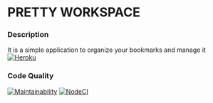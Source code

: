 # PRETTY WORKSPACE
### Description
It is a simple application to organize your bookmarks and manage it
[![Heroku](https://pyheroku-badge.herokuapp.com/?app=powerful-taiga-19167)](https://powerful-taiga-19167.herokuapp.com/)
### Code Quality
[![Maintainability](https://api.codeclimate.com/v1/badges/67d5d871ac80896dc124/maintainability)](https://codeclimate.com/github/Ziprion/pretty-workplace/maintainability)
[![NodeCI](https://github.com/Ziprion/pretty-workplace/actions/workflows/node-ci.yml/badge.svg)](https://github.com/Ziprion/pretty-workplace/actions/workflows/node-ci.yml)
